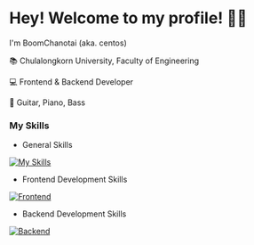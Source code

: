 # Hey! Welcome to my profile! 👨‍💻

I'm BoomChanotai (aka. centos)

📚 Chulalongkorn University, Faculty of Engineering

💻 Frontend & Backend Developer

🎵 Guitar, Piano, Bass

### My Skills

- General Skills

[![My Skills](https://skillicons.dev/icons?i=js,html,css,php,py,java,figma)](https://www.boomchanotai.com)

- Frontend Development Skills

[![Frontend](https://skillicons.dev/icons?i=react,nextjs,vue,nuxtjs,tailwind,vercel)](https://www.boomchanotai.com)


- Backend Development Skills

[![Backend](https://skillicons.dev/icons?i=nodejs,nestjs,prisma,python,django,mongodb,postgres,postman)](https://www.boomchanotai.com)